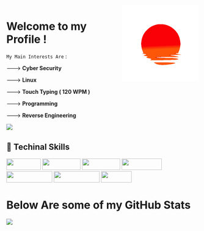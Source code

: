 
<img height="200" width="200" align="right" src="https://github.com/0x157/0x157/blob/main/52O8.gif" > 

# Welcome to my Profile !   


`My Main Interests Are` :

---> **Cyber Security**

---> **Linux** 

---> **Touch Typing ( 120 WPM )**

---> **Programming** 

---> **Reverse Engineering** 

<p width="95" height="30 align="left"> <img src="https://komarev.com/ghpvc/?username=0x157-dev&label=Profile%20views&color=221F1F&style=for-the-badge" /> </p>           
                                                                                                                                                       

## 🥥 Techinal Skills
<img width="90" height="30" src="https://img.shields.io/badge/-Linux-E6FF99?logo=Linux&logoColor=000000&style=for-the-badge">  <img width="100" height="30" src="https://img.shields.io/badge/-Python-D9ADFF?logo=Python&logoColor=0A0908&style=for-the-badge">   <img width="100" height="30" src="https://img.shields.io/badge/-Docker-99ffff?logo=Docker&logoColor=000000&style=for-the-badge">   <img width="105" height="30" src="https://img.shields.io/badge/-VS%20Code-FF9E9E?logo=visualstudiocode&logoColor=000000&style=for-the-badge">  <img width="120" height="30" src="https://img.shields.io/badge/-Windows-FFD1D5?logo=Windows&logoColor=0d0d0d&style=for-the-badge"> <img width="120" height="30" src="https://img.shields.io/badge/-VirtualBox-DFDFFF?logo=VirtualBox&logoColor=0d0d0d&style=for-the-badge"> <img width="80" height="30" src="https://img.shields.io/badge/-Vim-99ffbb?logo=VIm&logoColor=0A0908&style=for-the-badge">

<h1 align="left">
Below Are some of my GitHub Stats
</h1>

<img src = https://github.com/0x157/0x157/blob/output/contrib-snek-yami.svg >

